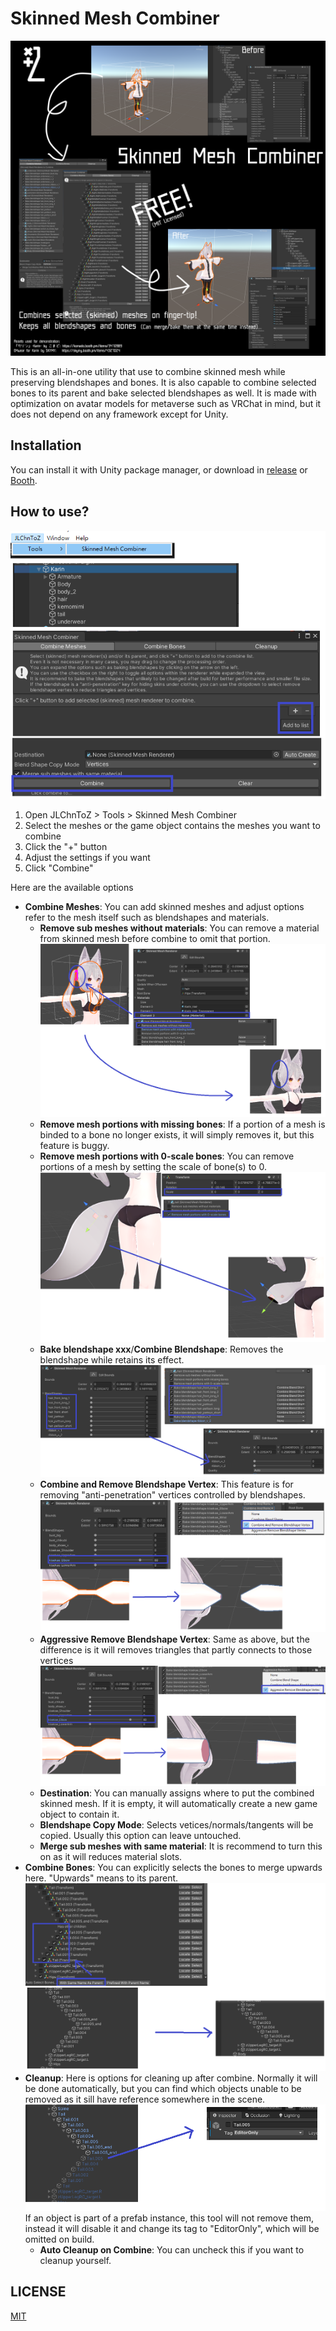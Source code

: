 Skinned Mesh Combiner
=====================

![Image](cover.png)

This is an all-in-one utility that use to combine skinned mesh while preserving blendshapes and bones.
It is also capable to combine selected bones to its parent and bake selected blendshapes as well.
It is made with optimization on avatar models for metaverse such as VRChat in mind, but it does not depend on any framework except for Unity.

## Installation
You can install it with Unity package manager, or download in [release](https://github.com/JLChnToZ/SkinnedMeshCombiner/releases) or [Booth](https://xtl.booth.pm/items/4664467).

## How to use?

![Image](.tutorial/0.png)
1. Open JLChnToZ > Tools > Skinned Mesh Combiner
2. Select the meshes or the game object contains the meshes you want to combine
3. Click the "+" button
4. Adjust the settings if you want
5. Click "Combine"

Here are the available options
- **Combine Meshes**: You can add skinned meshes and adjust options refer to the mesh itself such as blendshapes and materials.
  - **Remove sub meshes without materials**: You can remove a material from skinned mesh before combine to omit that portion.
    ![Image](.tutorial/1.png)
  - **Remove mesh portions with missing bones**: If a portion of a mesh is binded to a bone no longer exists, it will simply removes it, but this feature is buggy.
  - **Remove mesh portions with 0-scale bones**: You can remove portions of a mesh by setting the scale of bone(s) to 0.
    ![Image](.tutorial/2.png)
  - **Bake blendshape xxx**/**Combine Blendshape**: Removes the blendshape while retains its effect.
    ![Image](.tutorial/3.png)
  - **Combine and Remove Blendshape Vertex**: This feature is for removing "anti-penetration" vertices controlled by blendshapes.
    ![Image](.tutorial/4.png)
  - **Aggressive Remove Blendshape Vertex**: Same as above, but the difference is it will removes triangles that partly connects to those vertices
    ![Image](.tutorial/5.png)
  - **Destination**: You can manually assigns where to put the combined skinned mesh. If it is empty, it will automatically create a new game object to contain it.
  - **Blendshape Copy Mode**: Selects vetices/normals/tangents will be copied. Usually this option can leave untouched.
  - **Merge sub meshes with same material**: It is recommend to turn this on as it will reduces material slots.
- **Combine Bones**: You can explicitly selects the bones to merge upwards here. "Upwards" means to its parent.
  ![Image](.tutorial/6.png)
- **Cleanup**: Here is options for cleaning up after combine. Normally it will be done automatically, but you can find which objects unable to be removed as it sill have reference somewhere in the scene.
  ![Image](.tutorial/7.png) If an object is part of a prefab instance, this tool will not remove them, instead it will disable it and change its tag to "EditorOnly", which will be omitted on build.
  - **Auto Cleanup on Combine**: You can uncheck this if you want to cleanup yourself.



## LICENSE
[MIT](LICENSE)